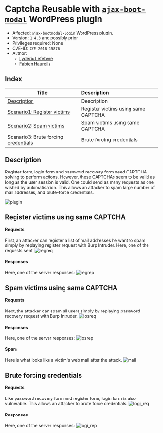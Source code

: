 # Captcha Reusable with [```ajax-boot-modal```](https://github.com/Alimir/ajax-bootmodal-login) WordPress plugin  
- Affected: ```ajax-bootmodal-login``` WordPress plugin.
- Version: `1.4.3` and possibly prior
- Privileges required: None
- CVE-ID: ```CVE-2018-15876```
- Author:
  - [Lydéric Lefebvre](https://www.linkedin.com/in/lydericlefebvre/)
  - [Fabien Haureils](https://www.linkedin.com/in/fabien-haureils/)

## Index

| Title        | Description   |
| ------------- |:-------------|
| [Description](#description)  | Description |
| [Scenario1: Register victims](#register-victims-using-same-captcha)  | Register victims using same CAPTCHA |
| [Scenario2: Spam victims](#spam-victims-using-same-captcha)  | Spam victims using same CAPTCHA |
| [Scenario3: Brute forcing credentials](#brute-forcing-credentials)  | Brute forcing credentials |

## Description
Register form, login form and password recovery form need CAPTCHA solving to perform actions. However, these CAPTCHAs seem to be valid as long as the user session is valid. One could send as many requests as one wished by automatisation. This allows an attacker to spam large number of mail addresses, and brute-force credentials.

![plugin](https://image.noelshack.com/fichiers/2018/34/6/1535214692-plugin.png)

## Register victims using same CAPTCHA
#### Requests
First, an attacker can register a list of mail addresses he want to spam simply by replaying register request with Burp Intruder. Here, one of the requests sent:
![regreq](https://image.noelshack.com/fichiers/2018/34/6/1535214212-regreq.png)

#### Responses
Here, one of the server responses:
![regrep](https://image.noelshack.com/fichiers/2018/34/6/1535214288-regrep.png)

## Spam victims using same CAPTCHA
#### Requests
Next, the attacker can spam all users simply by replaying password recovery request with Burp Intruder.
![losreq](https://image.noelshack.com/fichiers/2018/34/6/1535214353-reqpass.png)

#### Responses
Here, one of the server responses:
![losrep](https://image.noelshack.com/fichiers/2018/34/6/1535214378-reppass.png)

#### Spam
Here is what looks like a victim's web mail after the attack. 
![mail](https://image.noelshack.com/fichiers/2018/34/6/1535214487-mail.png)

## Brute forcing credentials
#### Requests
Like password recovery form and register form, login form is also vulnerable. This allows an attacker to brute force credentials.
![logi_req](https://image.noelshack.com/fichiers/2018/34/6/1535225018-log-req.png)

#### Responses
Here, one of the server responses:
![logi_rep](https://image.noelshack.com/fichiers/2018/34/6/1535219675-log-rep.png)
